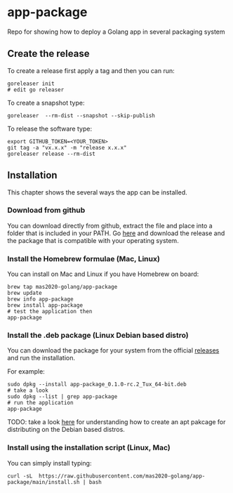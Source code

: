 # app-package
Repo for showing how to deploy a Golang app in several packaging system

## Create the release

To create a release first apply a tag and then you can run:
```shell
goreleaser init
# edit go releaser
```
To create a snapshot type:
```shell
goreleaser  --rm-dist --snapshot --skip-publish
```

To release the software type:
```shell
export GITHUB_TOKEN=<YOUR_TOKEN>
git tag -a "vx.x.x" -m "release x.x.x"
goreleaser release --rm-dist
```

## Installation

This chapter shows the several ways the app can be installed.

### Download from github

You can download directly from github, extract the file and place into a folder that is included in your PATH.
Go [here](https://github.com/mas2020-golang/app-package/releases) and download the release and the package that is compatible with your operating system.

### Install the Homebrew formulae (Mac, Linux)

You can install on Mac and Linux if you have Homebrew on board:

```shell
brew tap mas2020-golang/app-package
brew update
brew info app-package
brew install app-package
# test the application then
app-package
```

### Install the .deb package (Linux Debian based distro)

You can download the package for your system from the official [releases](https://github.com/mas2020-golang/app-package/releases) and run the installation.

For example:

```shell
sudo dpkg --install app-package_0.1.0-rc.2_Tux_64-bit.deb
# take a look
sudo dpkg --list | grep app-package
# run the application
app-package
```

TODO: take a look [here](https://wiki.debian.org/DebianRepository/SetupWithReprepro) for understanding how to create an apt pakcage for distributing on the Debian based distros.

### Install using the installation script (Linux, Mac)

You can simply install typing:

```shell
curl -sL  https://raw.githubusercontent.com/mas2020-golang/app-package/main/install.sh | bash
```


